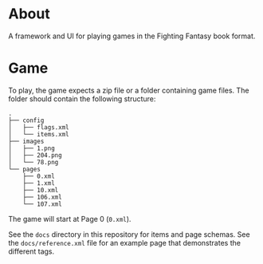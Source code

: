 # About
A framework and UI for playing games in the Fighting Fantasy book format.

# Game
To play, the game expects a zip file or a folder containing game files. The folder
should contain the following structure:

```
.
├── config
│   ├── flags.xml
│   └── items.xml
├── images
│   ├── 1.png
│   ├── 204.png
│   └── 78.png
└── pages
    ├── 0.xml
    ├── 1.xml
    ├── 10.xml
    ├── 106.xml
    └── 107.xml
```

The game will start at Page 0 (`0.xml`).

See the `docs` directory in this repository for items and page schemas. See 
the `docs/reference.xml` file for an example page that demonstrates the different
tags.